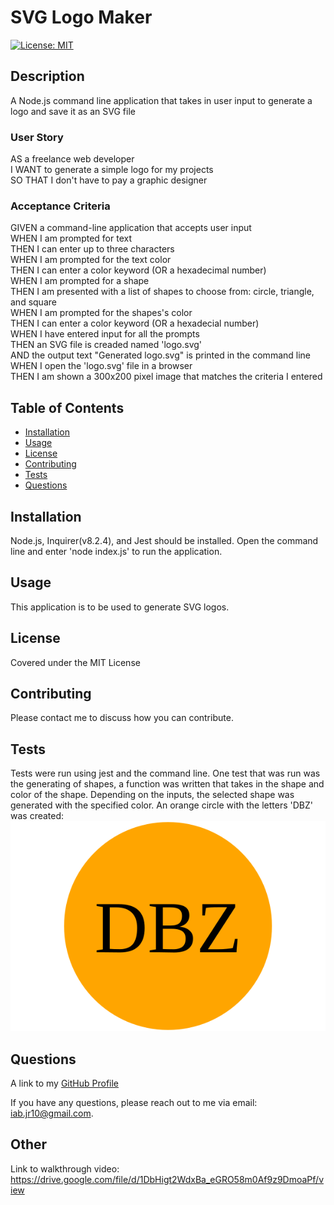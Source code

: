 
  <!-- Remove comments after generation as they are to be used as a guide to help get started-->
  # SVG Logo Maker

  [![License: MIT](https://img.shields.io/badge/License-MIT-yellow.svg)](https://opensource.org/licenses/MIT)

  ## Description
  A Node.js command line application that takes in user input to generate a logo and save it as an SVG file
  <!-- Provide a short description explaining the what, why, and how of your project. Use the following questions as a guide:

  - What was your motivation?
  - Why did you build this project?
  - What problem did it solve?
  - What did you learn? -->
### User Story
AS a freelance web developer  
I WANT to generate a simple logo for my projects  
SO THAT I don't have to pay a graphic designer

### Acceptance Criteria
GIVEN a command-line application that accepts user input  
WHEN I am prompted for text  
THEN I can enter up to three characters  
WHEN I am prompted for the text color  
THEN I can enter a color keyword (OR a hexadecimal number)  
WHEN I am prompted for a shape  
THEN I am presented with a list of shapes to choose from: circle, triangle, and square  
WHEN I am prompted for the shapes's color  
THEN I can enter a color keyword (OR a hexadecial number)  
WHEN I have entered input for all the prompts  
THEN an SVG file is creaded named 'logo.svg'  
AND the output text "Generated logo.svg" is printed in the command line  
WHEN I open the 'logo.svg' file in a browser  
THEN I am shown a 300x200 pixel image that matches the criteria I entered
  ## Table of Contents

  <!-- Add a table of contents to make it easy for users to find what they need -->
  - [Installation](#installation)
  - [Usage](#usage)
  - [License](#license)
  - [Contributing](#contributing)
  - [Tests](#tests)
  - [Questions](#questions)


  ## Installation
  Node.js, Inquirer(v8.2.4), and Jest should be installed. Open the command line and enter 'node index.js' to run the application.

  <!-- What are they steps required to install your project? Provide a step-by-step description of how to get the development environment running. -->

  ## Usage
  This application is to be used to generate SVG logos.

  <!-- Provide instructions and examples for use. Include screenshots as needed.

  To add a screenshot, create an "assets/images" folder in your repository and upload your screenshot to it. Then, using relative filepath, add it to your README using the following syntax:

  "md
  ![alt text](assets/images/screenshot.png)
  " -->
  ## License
  Covered under the MIT License


  <!-- The next section of a high-quality README file is the license. This lets other developer know what they can and cannot do with your project. If you need help choosing a license, refer to [https://choosealicense.com/](https://choosealicence.com/). -->


  ## Contributing
  Please contact me to discuss how you can contribute.

  <!-- If you would like other developers to contribute to your project, you can include guidelines
  for how they can do so. The Contributor Covenant(https://www.contributor-covenant.org/) is an
  industry standard, but you can always write your own.-->

  ## Tests
  Tests were run using jest and the command line. One test that was run was the generating of shapes, a function was written that takes in the shape and color of
  the shape. Depending on the inputs, the selected shape was generated with the specified color. An orange circle with the letters 'DBZ' was created: ![DBZ](examples/DBZ.svg)


  <!-- Go the extra mile and write tests for your application. Then provide examples on how to run them here. -->

  ## Questions
  A link to my [GitHub Profile](https://www.github.com/iab-19)

  If you have any questions, please reach out to me via email: iab.jr10@gmail.com.

## Other
Link to walkthrough video: https://drive.google.com/file/d/1DbHigt2WdxBa_eGRO58m0Af9z9DmoaPf/view
